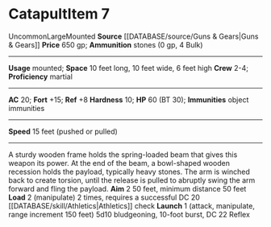 ﻿---
ac: '20'
bulk: null
fortitude: '+15'
hardness: '10'
hp: '60'
id: '5'
item_category: Siege Weapons
land_speed: '15'
level: '7'
max_speed: '15'
name: Catapult
price: 650 gp
rarity: Uncommon
reflex: '+8'
rus_type_level: null
size: Large
source: '[[DATABASE/source/Guns & Gears|Guns & Gears]]'
trait:
- '[[DATABASE/trait/Mounted|Mounted]]'
- '[[DATABASE/trait/Uncommon|Uncommon]]'
type: Siege Weapon
usage: mounted

---
# Catapult<span class="item-type">Item 7</span>

<span class="trait-uncommon item-trait">Uncommon</span><span class="trait-size item-trait">Large</span><span class="item-trait">Mounted</span>
**Source** [[DATABASE/source/Guns & Gears|Guns & Gears]]
**Price** 650 gp; **Ammunition** stones (0 gp, 4 Bulk)

---
**Usage** mounted; **Space** 10 feet long, 10 feet wide, 6 feet high
**Crew** 2-4; **Proficiency** martial

---
**AC** 20; **Fort** +15; **Ref** +8
**Hardness** 10; **HP** 60 (BT 30); **Immunities** object immunities

---
**Speed** 15 feet (pushed or pulled)

---
A sturdy wooden frame holds the spring-loaded beam that gives this weapon its power. At the end of the beam, a bowl-shaped wooden recession holds the payload, typically heavy stones. The arm is winched back to create torsion, until the release is pulled to abruptly swing the arm forward and fling the payload.
 **Aim** <span class="action-icon">2</span> 50 feet, minimum distance 50 feet
 **Load** <span class="action-icon">2</span> (manipulate) 2 times, requires a successful DC 20 [[DATABASE/skill/Athletics|Athletics]] check
 **Launch** <span class="action-icon">1</span> (attack, manipulate, range increment 150 feet) 5d10 bludgeoning, 10-foot burst, DC 22 Reflex